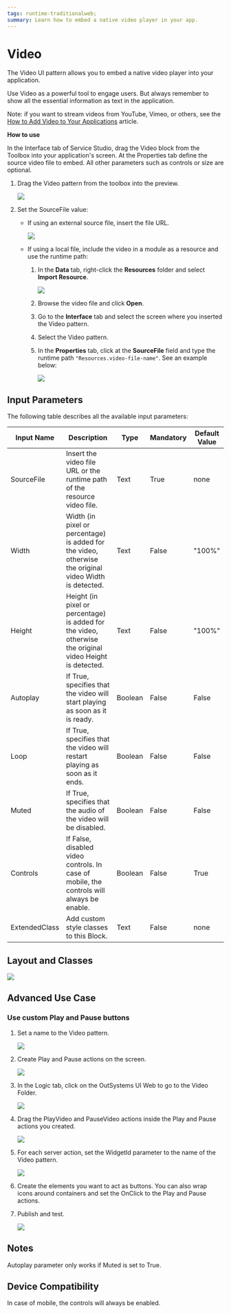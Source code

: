 ```yaml
---
tags: runtime-traditionalweb; 
summary: Learn how to embed a native video player in your app.
---
```


# Video

The Video UI pattern allows you to embed a native video player into your application.

Use Video as a powerful tool to engage users. But always remember to show all the essential information as text in the application.

<div class="info" markdown="1">
 
Note: if you want to stream videos from YouTube, Vimeo, or others, see the [How to Add Video to Your Applications](https://success.outsystems.com/Documentation/Development_FAQs/How_to_Add_Video_to_Your_Applications) article. 
 
</div>

**How to use**

In the Interface tab of Service Studio, drag the Video block from the Toolbox into your application's screen. At the Properties tab define the source video file to embed. All other parameters such as controls or size are optional.

1. Drag the Video pattern from the toolbox into the preview.

    ![](<images/video-image-2.png>)
    
1. Set the SourceFile value:

    * If using an external source file, insert the file URL.

        ![](<images/video-image-3.png>)

    * If using a local file, include the video in a module as a resource and use the runtime path:

        1. In the **Data** tab, right-click the **Resources** folder and select **Import Resource**.

            ![](images/video-image-add-resource.png)
        
        1. Browse the video file and click **Open**.
        1. Go to the **Interface** tab and select the screen where you inserted the Video pattern.
        1. Select the Video pattern.
        1. In the **Properties** tab, click at the **SourceFile** field and type the runtime path ``"Resources.video-file-name"``. See an example below:

            ![](<images/video-image-runtime-path.png>)

       
## Input Parameters

The following table describes all the available input parameters:

| **Input Name** |  **Description** |  **Type** | **Mandatory** | **Default Value** |
|---|---|---|---|---|
| SourceFile  |  Insert the video file URL or the runtime path of the resource video file. |  Text | True | none |
| Width  |  Width (in pixel or percentage) is added for the video, otherwise the original video Width is detected. |  Text | False | "100%" |
| Height  | Height (in pixel or percentage) is added for the video, otherwise the original video Height is detected. |  Text | False | "100%" |
| Autoplay  | If True, specifies that the video will start playing as soon as it is ready. | Boolean | False | False |
| Loop  | If True, specifies that the video will restart playing as soon as it ends. |  Boolean | False | False |
| Muted  | If True, specifies that the audio of the video will be disabled. |  Boolean | False | False |
| Controls  | If False, disabled video controls. In case of mobile, the controls will always be enable. |  Boolean | False | True |
| ExtendedClass  | Add custom style classes to this Block. |  Text | False | none |
  
## Layout and Classes

![](<images/video-image-1.png>)

## Advanced Use Case

### Use custom Play and Pause buttons

1. Set a name to the Video pattern.

    ![](<images/video-image-4.png>)

1. Create Play and Pause actions on the screen.

    ![](<images/video-image-5.png>)

1. In the Logic tab, click on the OutSystems UI Web to go to the Video Folder.

    ![](<images/video-image-6.png>)

1. Drag the PlayVideo and PauseVideo actions inside the Play and Pause actions you created.

    ![](<images/video-image-7.png>)

1. For each server action, set the WidgetId parameter to the name of the Video pattern.

    ![](<images/video-image-8.png>)

1. Create the elements you want to act as buttons. You can also wrap icons around containers and set the OnClick to the Play and Pause actions.

1. Publish and test.

    ![](<images/video-gif-1.gif>)

## Notes

Autoplay parameter only works if Muted is set to True.

## Device Compatibility

In case of mobile, the controls will always be enabled.


